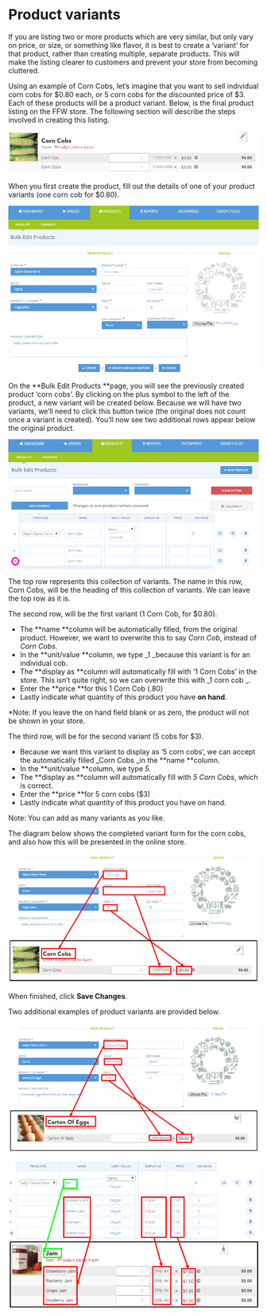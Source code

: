 # Product variants

If you are listing two or more products which are very similar, but only vary on price, or size, or something like flavor, it is best to create a ‘variant’ for that product, rather than creating multiple, separate products. This will make the listing clearer to customers and prevent your store from becoming cluttered.

Using an example of Corn Cobs, let’s imagine that you want to sell individual corn cobs for $0.80 each, or 5 corn cobs for the discounted price of $3. Each of these products will be a product variant. Below, is the final product listing on the FFW store. The following section will describe the steps involved in creating this listing.

![](/assets/48-ProductVariants-1-CornCob-Variants_old.png)

When you first create the product, fill out the details of one of your product variants \(one corn cob for $0.80\).

![](/assets/48-ProductVariants-2-Corn-cobs_old.png)

On the **Bulk Edit Products **page, you will see the previously created product ‘corn cobs’. By clicking on the plus symbol to the left of the product, a new variant will be created below. Because we will have two variants, we’ll need to click this button twice \(the original does not count once a variant is created\). You’ll now see two additional rows appear below the original product.

![](/assets/48-ProductVariants-3-Add-variant_old.png)

The top row represents this collection of variants. The name in this row, Corn Cobs, will be the heading of this collection of variants. We can leave the top row as it is.

The second row, will be the first variant \(1 Corn Cob, for $0.80\).

* The **name **column will be automatically filled, from the original product. However, we want to overwrite this to say _Corn Cob_, instead of _Corn Cobs._
* In the **unit/value **column, we type \_1 \_because this variant is for an individual cob.
* The **display as **column will automatically fill with ‘1 Corn Cobs’ in the store. This isn’t quite right, so we can overwrite this with _1 corn cob _.
* Enter the **price **for this 1 Corn Cob \(.80\) 
* Lastly indicate what quantity of this product you have **on hand**.

\*Note: If you leave the on hand field blank or as zero, the product will not be shown in your store.

The third row, will be for the second variant \(5 cobs for $3\).

* Because we want this variant to display as ‘5 corn cobs’, we can accept the automatically filled \_Corn Cobs \_in the **name **column.
* In the **unit/value **column, we type _5._
* The **display as **column will automatically fill with _5 Corn Cobs_, which is correct.
* Enter the **price **for 5 corn cobs \($3\)
* Lastly indicate what quantity of this product you have on hand.

Note: You can add as many variants as you like.

The diagram below shows the completed variant form for the corn cobs, and also how this will be presented in the online store.

![](/assets/48-ProductVariants-4-Corn-Cobs3_old.png)

When finished, click **Save Changes**.

Two additional examples of product variants are provided below.

![](/assets/48-ProductVariants-5-Carton-of-Eggs2_old.png)

![](/assets/48-ProductVariants-6-JamVariants_old.png)


